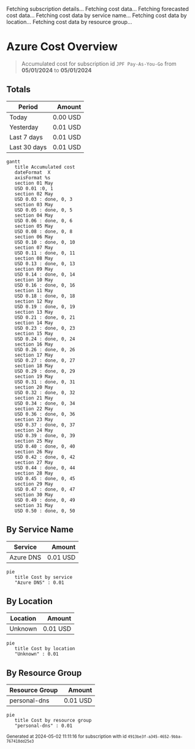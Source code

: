 Fetching subscription details...
Fetching cost data...
Fetching forecasted cost data...
Fetching cost data by service name...
Fetching cost data by location...
Fetching cost data by resource group...
# Azure Cost Overview

> Accumulated cost for subscription id `JPF Pay-As-You-Go` from **05/01/2024** to **05/01/2024**

## Totals

|Period|Amount|
|---|---:|
|Today|0.00 USD|
|Yesterday|0.01 USD|
|Last 7 days|0.01 USD|
|Last 30 days|0.01 USD|

```mermaid
gantt
   title Accumulated cost
   dateFormat  X
   axisFormat %s
   section 01 May
   USD 0.01 :0, 1
   section 02 May
   USD 0.03 : done, 0, 3
   section 03 May
   USD 0.05 : done, 0, 5
   section 04 May
   USD 0.06 : done, 0, 6
   section 05 May
   USD 0.08 : done, 0, 8
   section 06 May
   USD 0.10 : done, 0, 10
   section 07 May
   USD 0.11 : done, 0, 11
   section 08 May
   USD 0.13 : done, 0, 13
   section 09 May
   USD 0.14 : done, 0, 14
   section 10 May
   USD 0.16 : done, 0, 16
   section 11 May
   USD 0.18 : done, 0, 18
   section 12 May
   USD 0.19 : done, 0, 19
   section 13 May
   USD 0.21 : done, 0, 21
   section 14 May
   USD 0.23 : done, 0, 23
   section 15 May
   USD 0.24 : done, 0, 24
   section 16 May
   USD 0.26 : done, 0, 26
   section 17 May
   USD 0.27 : done, 0, 27
   section 18 May
   USD 0.29 : done, 0, 29
   section 19 May
   USD 0.31 : done, 0, 31
   section 20 May
   USD 0.32 : done, 0, 32
   section 21 May
   USD 0.34 : done, 0, 34
   section 22 May
   USD 0.36 : done, 0, 36
   section 23 May
   USD 0.37 : done, 0, 37
   section 24 May
   USD 0.39 : done, 0, 39
   section 25 May
   USD 0.40 : done, 0, 40
   section 26 May
   USD 0.42 : done, 0, 42
   section 27 May
   USD 0.44 : done, 0, 44
   section 28 May
   USD 0.45 : done, 0, 45
   section 29 May
   USD 0.47 : done, 0, 47
   section 30 May
   USD 0.49 : done, 0, 49
   section 31 May
   USD 0.50 : done, 0, 50
```

## By Service Name

|Service|Amount|
|---|---:|
|Azure DNS|0.01 USD|

```mermaid
pie
   title Cost by service
   "Azure DNS" : 0.01
```

## By Location

|Location|Amount|
|---|---:|
|Unknown|0.01 USD|

```mermaid
pie
   title Cost by location
   "Unknown" : 0.01
```

## By Resource Group

|Resource Group|Amount|
|---|---:|
|personal-dns|0.01 USD|

```mermaid
pie
   title Cost by resource group
   "personal-dns" : 0.01
```

<sup>Generated at 2024-05-02 11:11:16 for subscription with id `4913be3f-a345-4652-9bba-767418dd25e3`</sup>
